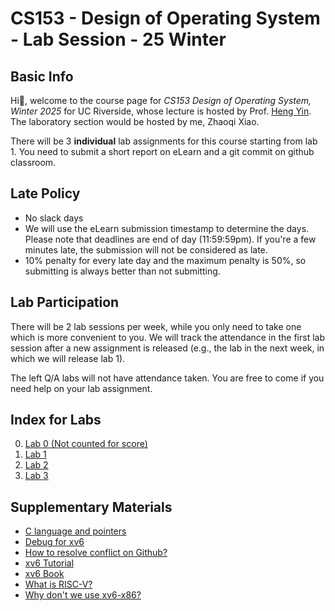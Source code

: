 # CS153 - Design of Operating System - Lab Session - 25 Winter

## Basic Info

Hi👋, welcome to the course page for *CS153 Design of Operating System, Winter 2025* for UC Riverside, whose lecture is hosted by Prof. [Heng Yin](https://www.cs.ucr.edu/~heng/). The laboratory section would be hosted by me, Zhaoqi Xiao. 

There will be 3 **individual** lab assignments for this course starting from lab 1. You need to submit a short report on eLearn and a git commit on github classroom. 

## Late Policy

* No slack days
* We will use the eLearn submission timestamp to determine the days. Please note that deadlines are end of day (11:59:59pm). If you're a few minutes late, the submission will not be considered as late.
* 10% penalty for every late day and the maximum penalty is 50%, so submitting is always better than not submitting.

## Lab Participation

There will be 2 lab sessions per week, while you only need to take one which is more convenient to you. We will track the attendance in the first lab session after a new assignment is released (e.g., the lab in the next week, in which we will release lab 1). 

The left Q/A labs will not have attendance taken. You are free to come if you need help on your lab assignment. 

## Index for Labs

0. [Lab 0 (Not counted for score)](./lab-instructions/lab0.md)
1. [Lab 1](./lab-instructions/lab1.md)
2. [Lab 2](./lab-instructions/lab2.md)
3. [Lab 3](./lab-instructions/lab3.md)

## Supplementary Materials

* [C language and pointers](./lab-instructions/c-pointers.md)
* [Debug for xv6](https://gdjs2.cn/UCR-CS202-24Fall/lab-tutorials/debug/)
* [How to resolve conflict on Github?](https://docs.github.com/en/pull-requests/collaborating-with-pull-requests/addressing-merge-conflicts/resolving-a-merge-conflict-on-github)
* [xv6 Tutorial](https://pdos.csail.mit.edu/6.828/2024/)
* [xv6 Book](https://pdos.csail.mit.edu/6.828/2024/xv6/book-riscv-rev4.pdf)
* [What is RISC-V?](https://en.wikipedia.org/wiki/RISC-V)
* [Why don't we use xv6-x86?](https://github.com/mit-pdos/xv6-public/blob/master/README)